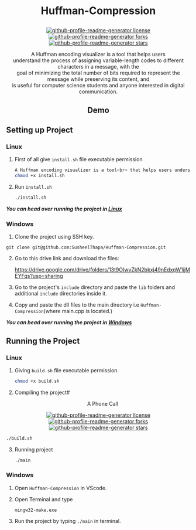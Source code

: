 # <p align = "center">Huffman-Compression</p>

<p align="center">
<a href="https://github.com/SusheelThapa/Huffman-Compression/blob/main/LICENSE" target="blank">
<img src="https://img.shields.io/github/license/SusheelThapa/Huffman-Compression?style=for-the-badge&logo=appveyor" alt="github-profile-readme-generator license" />
</a>
<a href="https://github.com/SusheelThapa/Huffman-Compression/fork" target="blank">
<img src="https://img.shields.io/github/forks/SusheelThapa/Huffman-Compression?style=for-the-badge&logo=appveyor" alt="github-profile-readme-generator forks"/>
</a>
<a href="https://github.comSusheelThapa/Huffman-Compression/stargazers" target="blank">
<img src="https://img.shields.io/github/stars/SusheelThapa/Huffman-Compression?style=for-the-badge&logo=appveyor" alt="github-profile-readme-generator stars"/>
</a>
</p>

<p align="center">
A Huffman encoding visualizer is a tool that helps users<br> understand the process of assigning variable-length codes to different characters in a message, with the<br> goal of minimizing the total number of bits required to represent the message while preserving its content, and<br> is useful for computer science students and anyone interested in digital communication.<br>
</p>

## <p align="center"> Demo </p>

<!-- Demo goes here -->

## Setting up Project

### Linux

1. First of all give `install.sh` file executable permission

   ```sh
   A Huffman encoding visualizer is a tool<br> that helps users understand the process of assigning variable-length codes to different characters in a message<br>, with the goal of minimizing the total number of bits required to represent the message while preserving its content, and is useful for computer science students and anyone interested in digital communication.
   chmod +x install.sh
   ```

2. Run `install.sh`

   ```sh
   ./install.sh
   ```

**_You can head over running the project in [Linux](#linux-1)_**

### Windows

1. Clone the project using SSH key.

```
git clone git@github.com:SusheelThapa/Huffman-Compression.git
```

2. Go to this drive link and download the files:

   https://drive.google.com/drive/folders/13t9OIwvZkN2bkxj49nEdxqW1jjMEYFqs?usp=sharing

3. Go to the project's `include` directory and paste the `lib` folders and additional `include` directories inside it.

4. Copy and paste the dll files to the main directory i.e `Huffman-Compression`(where main.cpp is located.)

**_You can head over running the project in [Windows](#windows-1)_**

## Running the Project

### Linux

1. Giving `build.sh` file executable permission.

   ```sh
   chmod +x build.sh
   ```

2. Compiling the project# <p align = "center">A Phone Call</p>

<p align="center">
<a href="https://github.com/SusheelThapa/A-Phone-Call/blob/master/LICENSE" target="blank">
<img src="https://img.shields.io/github/license/SusheelThapa/A-Phone-Call?style=for-the-badge&logo=appveyor" alt="github-profile-readme-generator license" />
</a>
<a href="https://github.com/SusheelThapa/A-Phone-Call/fork" target="blank">
<img src="https://img.shields.io/github/forks/SusheelThapa/A-Phone-Call?style=for-the-badge&logo=appveyor" alt="github-profile-readme-generator forks"/>
</a>
<a href="https://github.comSusheelThapa/A-Phone-Call/stargazers" target="blank">
<img src="https://img.shields.io/github/stars/SusheelThapa/A-Phone-Call?style=for-the-badge&logo=appveyor" alt="github-profile-readme-generator stars"/>
</a>
</p>

```sh
./build.sh
```

3. Running project

   ```sh
   ./main
   ```

### Windows

1. Open `Huffman-Compression` in VScode.

2. Open Terminal and type
   ```
   mingw32-make.exe
   ```
3. Run the project by typing `./main` in terminal.

